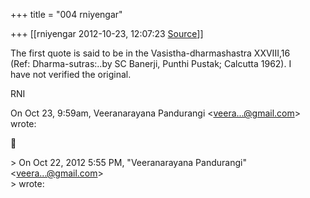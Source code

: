 +++
title = "004 rniyengar"

+++
[[rniyengar	2012-10-23, 12:07:23 [Source](https://groups.google.com/g/bvparishat/c/a31rAdawcds)]]



The first quote is said to be in the Vasistha-dharmashastra XXVIII,16  
(Ref: Dharma-sutras:..by SC Banerji, Punthi Pustak; Calcutta 1962). I  
have not verified the original.  
  
RNI  
  
On Oct 23, 9:59am, Veeranarayana Pandurangi \<[veera...@gmail.com]()\>  
wrote:  



\> On Oct 22, 2012 5:55 PM, "Veeranarayana Pandurangi" \<[veera...@gmail.com]()\>  
\> wrote:  

